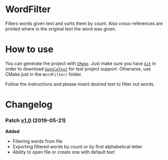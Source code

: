 # WordFilter
Filters words given text and sorts them by count. Also cross-references are printed where in the original text the word was given.

# How to use
You can generate the project with [`CMake`](https://cmake.org/download/). Just make sure you have [`Git`](https://git-scm.com/download/) in order to download [`GoogleTest`](https://github.com/google/googletest) for test project support. Otherwise, use CMake just in the `WordFilter/` folder.

Follow the instructions and please insert desired text to filter out words.

# Changelog
### Patch [v1.0](https://github.com/abelzis/WordFilter/releases/tag/v1.0) (2019-05-21)
**Added**
  - Filtering words from file
  - Exporting filtered words by count or by first alphabetical letter
  - Ability to open file or create one with default text
